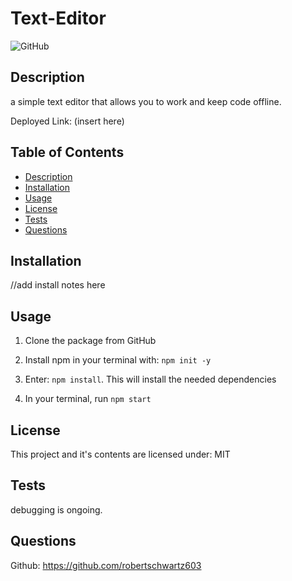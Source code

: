 # Text-Editor

![GitHub](https://img.shields.io/github/license/robertschwartz603/Text-Editor)

## Description
a simple text editor that allows you to work and keep code offline.

Deployed Link: (insert here)

## Table of Contents
- [Description](#description)
- [Installation](#installation)
- [Usage](#usage)
- [License](#license)
- [Tests](#tests)
- [Questions](#questions)

## Installation

//add install notes here 
 
## Usage
1. Clone the package from GitHub

2. Install npm in your terminal with: ```npm init -y```

3. Enter: ```npm install```. This will install the needed dependencies

4. In your terminal, run ```npm start```

## License
This project and it's contents are licensed under: MIT

## Tests
debugging is ongoing. 

## Questions

Github: https://github.com/robertschwartz603
